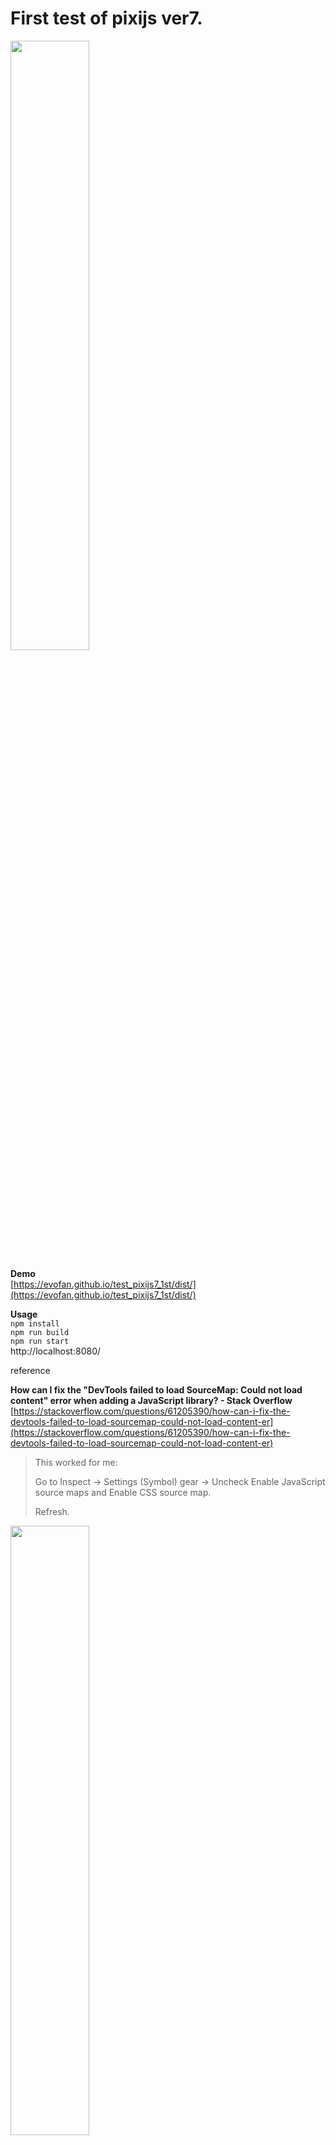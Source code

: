 # First test of pixijs ver7.

<img src="https://evofan.github.io/test_pixijs7_1st/screenshot/pic_pixijs7_1st_test3.jpg" width="50%">  

**Demo**  
[https://evofan.github.io/test_pixijs7_1st/dist/](https://evofan.github.io/test_pixijs7_1st/dist/)  

**Usage**  
`npm install`  
`npm run build`  
`npm run start`  
http://localhost:8080/  

reference

**How can I fix the "DevTools failed to load SourceMap: Could not load content" error when adding a JavaScript library? - Stack Overflow**  
[https://stackoverflow.com/questions/61205390/how-can-i-fix-the-devtools-failed-to-load-sourcemap-could-not-load-content-er](https://stackoverflow.com/questions/61205390/how-can-i-fix-the-devtools-failed-to-load-sourcemap-could-not-load-content-er)  
>This worked for me:
>
>Go to Inspect → Settings (Symbol) gear → Uncheck Enable JavaScript source maps and Enable CSS source map.
>
>Refresh.
<img src="https://evofan.github.io/test_pixijs7_1st/screenshot/pic_pixijs7_1st_test1.jpg" width="50%">  
<img src="https://evofan.github.io/test_pixijs7_1st/screenshot/pic_pixijs7_1st_test2.jpg" width="50%">  

or use below.

**DevTools failed to load SourceMap for webpack:///node_modules//....js.map HTTP error: status code 404, net::ERR_UNKNOWN_URL_SCHEME**  
[https://stackoverflow.com/questions/61767538/devtools-failed-to-load-sourcemap-for-webpack-node-modules-js-map-http-e](https://stackoverflow.com/questions/61767538/devtools-failed-to-load-sourcemap-for-webpack-node-modules-js-map-http-e)  
>devtool: "eval-cheap-source-map"  
>Add this to your webpack config and that's it.  
<img src="https://evofan.github.io/test_pixijs7_1st/screenshot/pic_pixijs7_1st_test4.jpg" width="50%">  

**v7 Migration Guide**  
[https://github.com/pixijs/pixijs/wiki/v7-Migration-Guide](https://github.com/pixijs/pixijs/wiki/v7-Migration-Guide)  

↓のような警告が出てる  
Errror with Permissions-Policy header: Origin trial controlled feature not enabled: 'interest-cohort'.  

**GitHubに謎のHTTPレスポンスヘッダが含まれている**  
[https://qiita.com/rana_kualu/items/453d7c4d551e0e6063f3]()  
>permissions-policy: interest-cohort=()  

**アロー関数式とAsync/Awaitを使った非同期処理 | TomoSoft**  
[https://tomosoft.jp/design/?p=44223](https://tomosoft.jp/design/?p=44223)  
>同じ処理を、async/awaitを使用すると次のようになります

**PIXI sprites are blurry on mobile devices. - Pixi.js - HTML5 Game Devs Forum**  
[https://www.html5gamedevs.com/topic/33044-pixi-sprites-are-blurry-on-mobile-devices/](https://www.html5gamedevs.com/topic/33044-pixi-sprites-are-blurry-on-mobile-devices/)  
>Please type "window.devicePixelRatio" in the console, or "console.log"  that value in your code. Is it 1 or something else?  

**Pixi.jsの高解像度端末の対応 - Qiita**  
[https://qiita.com/couragenki/items/8f8cae562f5e0fff1805](https://qiita.com/couragenki/items/8f8cae562f5e0fff1805)  
>resolution: window.devicePixelRatio || 1,  
>autoResize: true  
